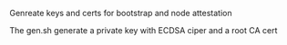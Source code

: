 Genreate keys and certs for bootstrap and node attestation

The gen.sh generate a private key with ECDSA ciper and a root CA cert
